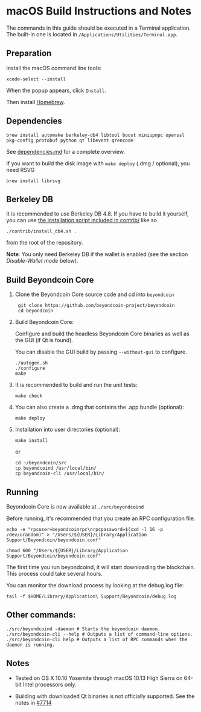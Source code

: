 macOS Build Instructions and Notes
====================================
The commands in this guide should be executed in a Terminal application.
The built-in one is located in `/Applications/Utilities/Terminal.app`.

Preparation
-----------
Install the macOS command line tools:

`xcode-select --install`

When the popup appears, click `Install`.

Then install [Homebrew](https://brew.sh).

Dependencies
----------------------

    brew install automake berkeley-db4 libtool boost miniupnpc openssl pkg-config protobuf python qt libevent qrencode

See [dependencies.md](dependencies.md) for a complete overview.

If you want to build the disk image with `make deploy` (.dmg / optional), you need RSVG

    brew install librsvg

Berkeley DB
-----------
It is recommended to use Berkeley DB 4.8. If you have to build it yourself,
you can use [the installation script included in contrib/](/contrib/install_db4.sh)
like so

```shell
./contrib/install_db4.sh .
```

from the root of the repository.

**Note**: You only need Berkeley DB if the wallet is enabled (see the section *Disable-Wallet mode* below).

Build Beyondcoin Core
------------------------

1. Clone the Beyondcoin Core source code and cd into `beyondcoin`

        git clone https://github.com/beyondcoin-project/beyondcoin
        cd beyondcoin

2.  Build Beyondcoin Core:

    Configure and build the headless Beyondcoin Core binaries as well as the GUI (if Qt is found).

    You can disable the GUI build by passing `--without-gui` to configure.

        ./autogen.sh
        ./configure
        make

3.  It is recommended to build and run the unit tests:

        make check

4.  You can also create a .dmg that contains the .app bundle (optional):

        make deploy

5.  Installation into user directories (optional):

        make install

    or

        cd ~/beyondcoin/src
        cp beyondcoind /usr/local/bin/
        cp beyondcoin-cli /usr/local/bin/

Running
-------

Beyondcoin Core is now available at `./src/beyondcoind`

Before running, it's recommended that you create an RPC configuration file.

    echo -e "rpcuser=beyondcoinrpc\nrpcpassword=$(xxd -l 16 -p /dev/urandom)" > "/Users/${USER}/Library/Application Support/Beyondcoin/beyondcoin.conf"

    chmod 600 "/Users/${USER}/Library/Application Support/Beyondcoin/beyondcoin.conf"

The first time you run beyondcoind, it will start downloading the blockchain. This process could take several hours.

You can monitor the download process by looking at the debug.log file:

    tail -f $HOME/Library/Application\ Support/Beyondcoin/debug.log

Other commands:
-------

    ./src/beyondcoind -daemon # Starts the beyondcoin daemon.
    ./src/beyondcoin-cli --help # Outputs a list of command-line options.
    ./src/beyondcoin-cli help # Outputs a list of RPC commands when the daemon is running.

Notes
-----

* Tested on OS X 10.10 Yosemite through macOS 10.13 High Sierra on 64-bit Intel processors only.

* Building with downloaded Qt binaries is not officially supported. See the notes in [#7714](https://github.com/bitcoin/bitcoin/issues/7714)
